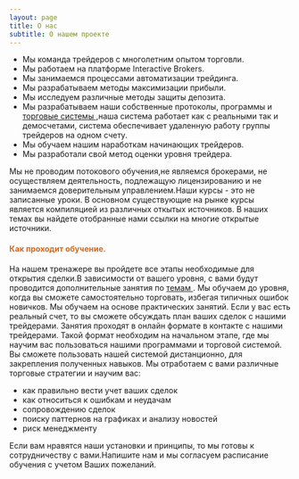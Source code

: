 ```yaml
---
layout: page
title: О нас
subtitle: O нашем проекте
---
```


- Мы команда трейдеров с многолетним опытом торговли.
- Мы работаем на платформе Interactive Brokers.
- Мы занимаемся процессами автоматизации трейдинга.
- Мы разрабатываем методы максимизации прибыли.
- Мы исследуем различные методы защиты депозита.
- Мы разрабатываем наши собственные протоколы, программы и [торговые системы ](https://github.com/alfrxbot/alfrxbot.github.io/edit/master/systems.md),наша система работает как с реальными так и демосчетами, система обеспечивает удаленную работу группы трейдеров на одном счету.
- Мы обучаем нашим наработкам начинающих трейдеров.  
- Мы разработали свой метод оценки уровня трейдера.

Мы не проводим потокового обучения,не являемся брокерами, не осуществляем деятельность, подлежащую лицензированию и не занимаемся доверительным управлением.Наши курсы - это не записанные уроки. В основном существующие на рынке курсы является компиляцией из различных откытых источников. В наших темах вы найдете отобранные нами ссылки на многие открытые источники.

#### <span style="color:chocolate">Как проходит обучение.</span>
На нашем тренажере вы пройдете все этапы необходимые для открытия сделки.В зависимости от вашего уровня, с вами будут проводится дополнительные занятия по [темам ](tems).
Мы обучаем до уровня, когда вы сможете самостоятельно торговать, избегая типичных ошибок новичков.
Мы обучаем на основе практических занятий. Если у вас есть реальный счет, то вы сможете обсуждать план ваших сделок с нашими трейдерами. Занятия проходят в онлайн формате в контакте с нашими трейдерами. Такой формат необходим на начальном этапе, где мы научим вас пользоваться нашими программами и торговой системой. Вы сможете пользовать нашей системой дистанционно, для закрепления полученных навыков. Мы отработаем с вами различные торговые стратегии и научим вас:
- как правильно вести учет ваших сделок 
- как относиться к ошибкам и неудачам  
- сопровождению сделок
- поиску паттернов на графиках и анализу новостей
- риск менеджменту

Если вам нравятся наши установки и принципы, то мы готовы к сотрудничеству с вами.Напишите нам и мы согласуем  расписание обучения с учетом Ваших пожеланий.
